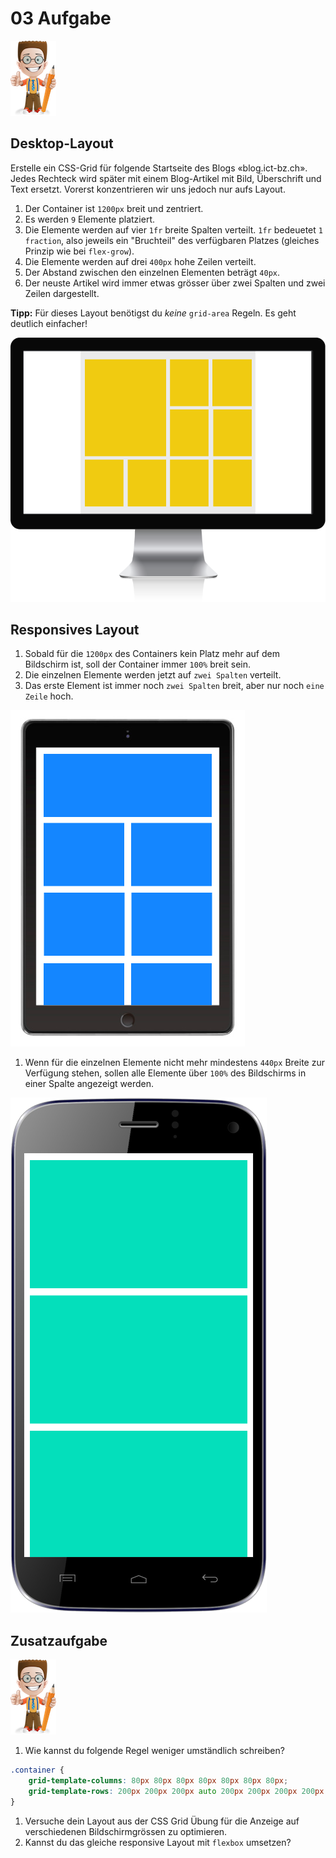 # 03 Aufgabe

![](../../.gitbook/assets/ralph.png)

## Desktop-Layout

Erstelle ein CSS-Grid für folgende Startseite des Blogs «blog.ict-bz.ch». Jedes Rechteck wird später mit einem Blog-Artikel mit Bild, Überschrift und Text ersetzt. Vorerst konzentrieren wir uns jedoch nur aufs Layout.

1. Der Container ist `1200px` breit und zentriert.
2. Es werden `9` Elemente platziert.
3. Die Elemente werden auf vier `1fr` breite Spalten verteilt. `1fr` bedeuetet `1 fraction`, also jeweils ein "Bruchteil" des verfügbaren Platzes \(gleiches Prinzip wie bei `flex-grow`\).
4. Die Elemente werden auf drei `400px` hohe Zeilen verteilt.
5. Der Abstand zwischen den einzelnen Elementen beträgt `40px`.
6. Der neuste Artikel wird immer etwas grösser über zwei Spalten und zwei Zeilen dargestellt.

**Tipp:** Für dieses Layout benötigst du _keine_ `grid-area` Regeln. Es geht deutlich einfacher!

![](../../.gitbook/assets/desktop.png)

## Responsives Layout

1. Sobald für die `1200px` des Containers kein Platz mehr auf dem Bildschirm ist, soll der Container immer `100%` breit sein.
2. Die einzelnen Elemente werden jetzt auf `zwei Spalten` verteilt.
3. Das erste Element ist immer noch `zwei Spalten` breit, aber nur noch `eine Zeile` hoch.

![](../../.gitbook/assets/tablet.png)

1. Wenn für die einzelnen Elemente nicht mehr mindestens `440px` Breite zur Verfügung stehen, sollen alle Elemente über `100%` des Bildschirms in einer Spalte angezeigt werden.

![](../../.gitbook/assets/smartphone.png)

## Zusatzaufgabe

![](../../.gitbook/assets/ralph.png)

1. Wie kannst du folgende Regel weniger umständlich schreiben?

```css
.container {
    grid-template-columns: 80px 80px 80px 80px 80px 80px 80px;
    grid-template-rows: 200px 200px 200px auto 200px 200px 200px 200px 200px 200px;   
}
```

1. Versuche dein Layout aus der CSS Grid Übung für die Anzeige auf verschiedenen Bildschirmgrössen zu optimieren.
2. Kannst du das gleiche responsive Layout mit `flexbox` umsetzen?

